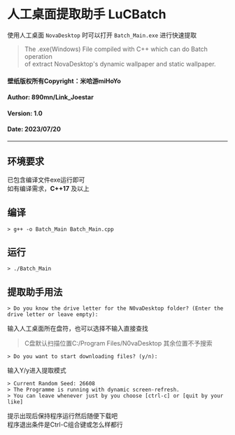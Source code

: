 # 人工桌面提取助手 LuCBatch  

使用人工桌面 `NovaDesktop` 时可以打开 `Batch_Main.exe` 进行快速提取  
> The .exe(Windows) File compiled with C++ which can do Batch operation  
> of extract NovaDesktop's dynamic wallpaper and static wallpaper.
#### 壁纸版权所有Copyright：米哈游miHoYo  
#### Author: 890mn/Link_Joestar
#### Version: 1.0 
#### Date: 2023/07/20

___

## 环境要求  
已包含编译文件exe运行即可  
如有编译需求，__C++17__ 及以上  

## 编译
```
> g++ -o Batch_Main Batch_Main.cpp
```

## 运行
```
> ./Batch_Main
```

## 提取助手用法
```
> Do you know the drive letter for the N0vaDesktop folder? (Enter the drive letter or leave empty):
```
输入人工桌面所在盘符，也可以选择不输入直接查找   
> C盘默认扫描位置C:/Program Files/N0vaDesktop 其余位置不予搜索

   
```
> Do you want to start downloading files? (y/n):
```
输入Y/y进入提取模式  

```
> Current Random Seed: 26608
> The Programme is running with dynamic screen-refresh.
> You can leave whenever just by you choose [ctrl-c] or [quit by your like]
```
提示出现后保持程序运行然后随便下载吧  
程序退出条件是Ctrl-C组合键或怎么样都行  
